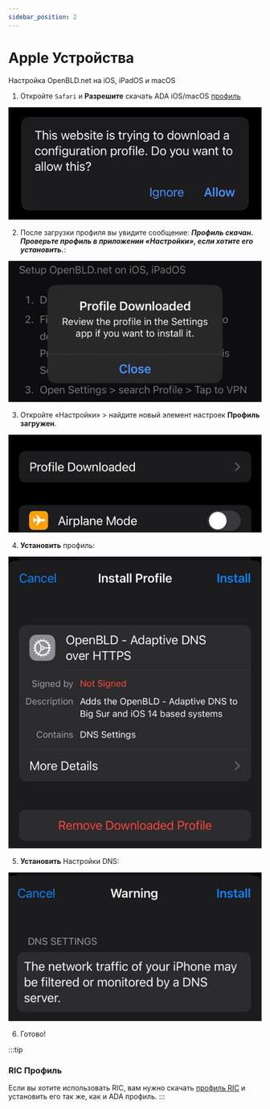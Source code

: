 ```yaml
---
sidebar_position: 2
---
```


# Apple Устройства

Настройка OpenBLD.net на iOS, iPadOS и macOS

1. Откройте `Safari` и **Разрешите** скачать ADA iOS/macOS [профиль](https://raw.githubusercontent.com/m0zgen/openbld.net/master/docs/get-started/setup-mobile-devices/apple/OpenBLD.net-ADA-v24-2.mobileconfig)

![Download OpenBLD Network iOS, iPad, macOS profile](./figure1-download-openbld-profile.jpg)

2. После загрузки профиля вы увидите сообщение: 
_**Профиль скачан. Проверьте профиль в приложении «Настройки», если хотите его установить.**_:

![Profile downloaded](./figure2-downloaded-openbld-profile.jpg)

3. Откройте «Настройки» > найдите новый элемент настроек **Профиль загружен**.

![Profile downloaded](./figure3-open-downloaded-openbld-profile.jpeg)

4. **Установить** профиль:

![Install OpenBLD profile](./figure4-install-downloaded-openbld-profile.jpg)

5. **Установить** Настройки DNS:

![Install OpenBLD DNS Settings](figure4-install2-downloaded-openbld-profile.jpg)

6. Готово!

:::tip
### RIC Профиль
Если вы хотите использовать RIC, вам нужно скачать [профиль RIC](https://raw.githubusercontent.com/m0zgen/openbld.net/master/docs/get-started/setup-mobile-devices/apple/OpenBLD.net-RIC-v24-2.mobileconfig) и установить его так же, как и ADA профиль.
:::
